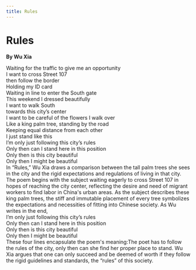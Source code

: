 ```yaml
---
title: Rules
---
```

# Rules
**By Wu Xia**

<html>
    <head>
        <link rel="stylesheet" href="stylesheet.css">
        <p></p>
    </head>
    <body>
        <div class = "poetBox">
            <div class= "flexbox-poem flexbox-item-1">
            Waiting for the traffic to give me an opportunity<br />
            I want to cross Street 107<br />
            then follow the border<br />
            Holding my ID card<br />
            Waiting in line to enter the South gate<br />
            This weekend I dressed beautifully<br />
            I want to walk South<br />
            towards this city’s center<br />
            I want to be careful of the flowers I walk over<br />
            Like a king palm tree, standing by the road<br />
            Keeping equal distance from each other<br />
            I just stand like this<br />
            I’m only just following this city’s rules<br />
            Only then can I stand here in this position<br />
            Only then is this city beautiful<br />
            Only then I might be beautiful<br />      
            </div>
            <div class="flexbox-blurb flexbox-item-2">
            In “Rules,” Wu Xia draws a comparison between the tall palm trees she sees in the city and the rigid expectations and regulations of living in that city. The poem begins with the subject waiting eagerly to cross Street 107 in hopes of reaching the city center, reflecting the desire and need of migrant workers to find labor in China's urban areas. As the subject describes these king palm trees, the stiff and immutable placement of every tree symbolizes the expectations and necessities of fitting into Chinese society. As Wu writes in the end, 
                <div class="quotedpoetry" > 
                I’m only just following this city’s rules<br />
                Only then can I stand here in this position<br />
                Only then is this city beautiful<br />
                Only then I might be beautiful<br />
                </div>
            These four lines encapsulate the poem's meaning:The poet has to follow the rules of the city, only then can she find her proper  place to stand. Wu Xia argues that one can only succeed and be deemed of worth if they follow the rigid guidelines and standards, the “rules” of this society.
            </div>
        </div>
    </body>
</html>